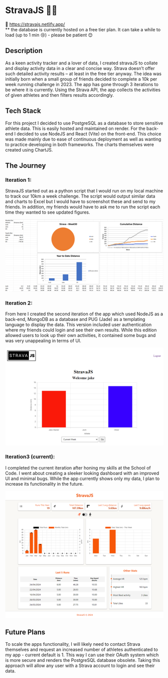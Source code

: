 # StravaJS 🏃‍♂️

🔗 https://stravajs.netlify.app/ \
\*\* the database is currently hosted on a free tier plan. It can take a while to load (up to 1 min 😢) - please be patient 😊

## Description

As a keen activity tracker and a lover of data, I created stravaJS to collate and display activity data in a clear and concise way. Strava doesn’t offer such detailed activity results – at least in the free tier anyway. The idea was initially born when a small group of friends decided to complete a 10k per week running challenge in 2023. The app has gone through 3 iterations to be where it is currently. Using the Strava API, the app collects the activities of given athletes and then filters results accordingly.

## Tech Stack

For this project I decided to use PostgreSQL as a database to store sensitive athlete data. This is easily hosted and maintained on render.
For the back-end I decided to use NodeJS and React (Vite) on the front-end. This choice was made mainly due to ease of continuous deployment as well as wanting to practice developing in both frameworks. The charts themselves were created using ChartJS.

## The Journey

### Iteration 1:

StravaJS started out as a python script that I would run on my local machine to track our 10km a week challenge. The script would output similar data and charts to Excel but I would have to screenshot these and send to my friends. In addition, my friends would have to ask me to run the script each time they wanted to see updated figures.

![alt text](image.png)

### Iteration 2:

From here I created the second iteration of the app which used NodeJS as a back-end, MongoDB as a database and PUG (Jade) as a templating language to display the data. This version included user authentication where my friends could login and see their own results. While this edition allowed users to look up their own activities, it contained some bugs and was very unappealing in terms of UI.

![alt text](image-1.png)

### Iteration3 (current):

I completed the current iteration after honing my skills at the School of Code. I went about creating a sleeker looking dashboard with an improved UI and minimal bugs. While the app currently shows only my data, I plan to increase its functionality in the future.

![alt text](image-2.png)

## Future Plans

To scale the apps functionality, I will likely need to contact Strava themselves and request an increased number of athletes authenticated to my app - current default is 1. This way I can use their OAuth system which is more secure and renders the PostgreSQL database obsolete. Taking this approach will allow any user with a Strava account to login and see their data.
